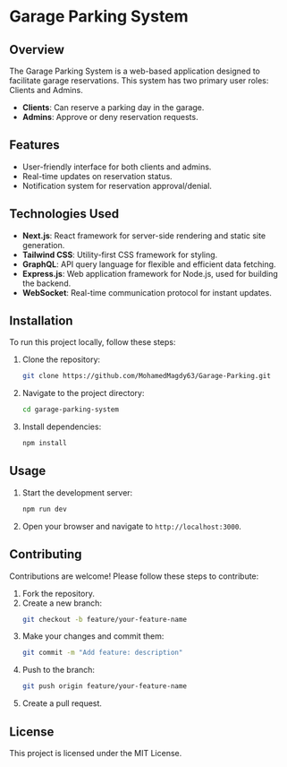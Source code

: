 # Garage Parking System

## Overview
The Garage Parking System is a web-based application designed to facilitate garage reservations. This system has two primary user roles: Clients and Admins.

- **Clients**: Can reserve a parking day in the garage.
- **Admins**: Approve or deny reservation requests.

## Features
- User-friendly interface for both clients and admins.
- Real-time updates on reservation status.
- Notification system for reservation approval/denial.

## Technologies Used
- **Next.js**: React framework for server-side rendering and static site generation.
- **Tailwind CSS**: Utility-first CSS framework for styling.
- **GraphQL**: API query language for flexible and efficient data fetching.
- **Express.js**: Web application framework for Node.js, used for building the backend.
- **WebSocket**: Real-time communication protocol for instant updates.

## Installation
To run this project locally, follow these steps:

1. Clone the repository:
   ```sh
   git clone https://github.com/MohamedMagdy63/Garage-Parking.git
   ```
2. Navigate to the project directory:
   ```sh
   cd garage-parking-system
   ```
3. Install dependencies:
   ```sh
   npm install
   ```

## Usage
1. Start the development server:
   ```sh
   npm run dev
   ```
2. Open your browser and navigate to `http://localhost:3000`.

## Contributing
Contributions are welcome! Please follow these steps to contribute:

1. Fork the repository.
2. Create a new branch:
   ```sh
   git checkout -b feature/your-feature-name
   ```
3. Make your changes and commit them:
   ```sh
   git commit -m "Add feature: description"
   ```
4. Push to the branch:
   ```sh
   git push origin feature/your-feature-name
   ```
5. Create a pull request.

## License
This project is licensed under the MIT License.